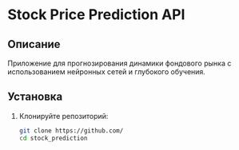 # Stock Price Prediction API

## Описание
Приложение для прогнозирования динамики фондового рынка с использованием нейронных сетей и глубокого обучения.

## Установка
1. Клонируйте репозиторий:
   ```bash
   git clone https://github.com/
   cd stock_prediction